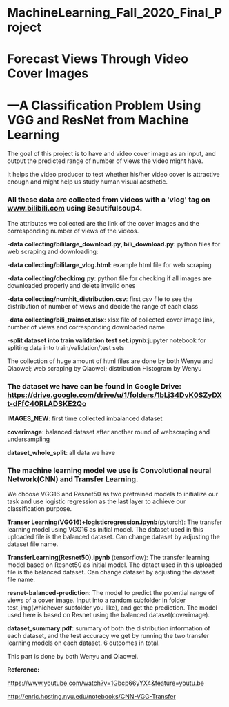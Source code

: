 # MachineLearning_Fall_2020_Final_Project

# Forecast Views Through Video Cover Images
# —A Classification Problem Using VGG and ResNet from Machine Learning

The goal of this project is to have and video cover image as an input, and output the predicted range of number of views the video might have.

It helps the video producer to test whether his/her video cover is attractive enough and might help us study human visual aesthetic.

### All these data are collected from videos with a 'vlog' tag on www.bilibili.com using Beautifulsoup4.

The attributes we collected are the link of the cover images and the corresponding number of views of the videos.

-**data collecting/bililarge_download.py, bili_download.py**: python files for web scraping and downloading: 

-**data collecting/bililarge_vlog.html**: example html file for web scraping

-**data collecting/checkimg.py**: python file for checking if all images are downloaded properly and delete invalid ones

-**data collecting/numhit_distribution.csv**: first csv file to see the distribution of number of views and decide the range of each class

-**data collecting/bili_trainset.xlsx**: xlsx file of collected cover image link, number of views and corresponding downloaded name

-**split dataset into train validation test set.ipynb**:jupyter notebook for spliting data into train/validation/test sets

The collection of huge amount of html files are done by both Wenyu and Qiaowei; web scraping by Qiaowei; distribution Histogram by Wenyu

### The dataset we have can be found in Google Drive:  https://drive.google.com/drive/u/1/folders/1bLj34DvK0SZyDXt-dFfC40RLADSKE2Qo

**IMAGES_NEW**: first time collected imbalanced dataset

**coverimage**: balanced dataset after another round of webscraping and undersampling

**dataset_whole_split**: all data we have


### The machine learning model we use is Convolutional neural Network(CNN) and Transfer Learning.

We choose VGG16 and Resnet50 as two pretrained models to initialize our task and use logistic regression as the last layer to achieve our classification purpose.

**Transer Learning(VGG16)+logisticregression.ipynb**(pytorch): The transfer learning model using VGG16 as initial model. The dataset used in this uploaded file is the balanced dataset. Can change dataset by adjusting the dataset file name.

**TransferLearning(Resnet50).ipynb** (tensorflow): The transfer learning model based on Resnet50 as initial model. The dataet used in this uploaded file is the balanced dataset. Can change dataset by adjusting the dataset file name.

**resnet-balanced-prediction**: The model to predict the potential range of views of a cover image. Input into a random subfolder in folder test_img(whichever subfolder you like), and get the prediction. The model used here is based on Resnet using the balanced dataset(coverimage).

**dataset_summary.pdf**: summary of both the distribution information of each dataset, and the test accuracy we get by running the two transfer learning models on each dataset. 6 outcomes in total.

This part is done by both Wenyu and Qiaowei.

**Reference:**

https://www.youtube.com/watch?v=1Gbcp66yYX4&feature=youtu.be

http://enric.hosting.nyu.edu/notebooks/CNN-VGG-Transfer

